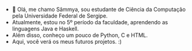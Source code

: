 - 👋 Olá, me chamo Sâmmya, sou estudante de Ciência da Computação pela Universidade Federal de Sergipe.
- Atualmente, estou no 5º período da faculdade, aprendendo as linguagens Java e Haskell.
- Além disso, conheço um pouco de Python, C e HTML.
- Aqui, você verá os meus futuros projetos. :)
